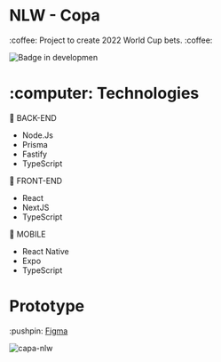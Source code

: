 # NLW - Copa

<p>:coffee: Project to create 2022 World Cup bets. :coffee:</p>

![Badge in developmen](http://img.shields.io/static/v1?label=STATUS&message=IN%20DEVELOPMENT&color=GREEN&style=for-the-badge)

<h1>:computer: Technologies</h1>

:wrench: BACK-END
- Node.Js
- Prisma
- Fastify
- TypeScript

:art: FRONT-END
- React
- NextJS
- TypeScript

:iphone: MOBILE
- React Native 
- Expo
- TypeScript

<h1>Prototype</h1>
:pushpin: <a href="https://www.figma.com/community/file/1169028343875283461">Figma</a>
<br />

![capa-nlw](https://user-images.githubusercontent.com/20993374/199374042-c1ee8ae9-e707-4705-8327-01719f6fdf7f.png)


